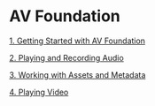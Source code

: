 # AV Foundation

[1. Getting Started with AV Foundation](Chapter01/Contents.md)

[2. Playing and Recording Audio](Chapter02/Contents.md)

[3. Working with Assets and Metadata](Chapter03/Contents.md)

[4. Playing Video](Chapter04/Contents.md)
